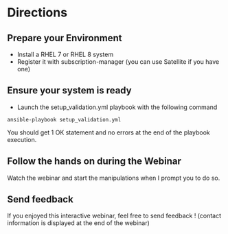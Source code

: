 # Directions
## Prepare your Environment

- Install a RHEL 7 or RHEL 8 system
- Register it with subscription-manager (you can use Satellite if you have one)


## Ensure your system is ready

- Launch the setup_validation.yml playbook with the following command
```
ansible-playbook setup_validation.yml
```
You should get 1 OK statement and no errors at the end of the playbook execution.


## Follow the hands on during the Webinar

Watch the webinar and start the manipulations when I prompt you to do so.


## Send feedback

If you enjoyed this interactive webinar, feel free to send feedback !
(contact information is displayed at the end of the webinar)

